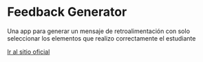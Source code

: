# Feedback Generator

Una app para generar un mensaje de retroalimentación con solo seleccionar los elementos que realizo correctamente el estudiante

[Ir al sitio oficial](http://www.alejandro-leyva.com/feedback-generator-x/)